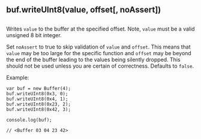## buf.writeUInt8(value, offset\[, noAssert\])

## 

Writes `value` to the buffer at the specified offset. Note, `value` must be a
valid unsigned 8 bit integer.

Set `noAssert` to true to skip validation of `value` and `offset`. This means
that `value` may be too large for the specific function and `offset` may be
beyond the end of the buffer leading to the values being silently dropped. This
should not be used unless you are certain of correctness. Defaults to `false`.

Example:

    var buf = new Buffer(4);
    buf.writeUInt8(0x3, 0);
    buf.writeUInt8(0x4, 1);
    buf.writeUInt8(0x23, 2);
    buf.writeUInt8(0x42, 3);
    
    console.log(buf);
    
    // <Buffer 03 04 23 42>